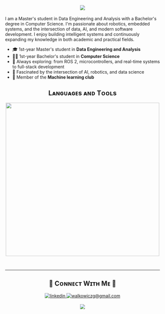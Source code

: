 <!--Start Intro-->  
<h1 align="center">
    <img src="https://readme-typing-svg.herokuapp.com/?font=Righteous&size=35&center=true&vCenter=true&width=500&height=70&duration=4000&lines=Hi+There!;+I'm+Filip!;" />
</h1>

<p align="left">I am a Master's student in Data Engineering and Analysis with a Bachelor's degree in Computer Science. I'm passionate about robotics, embedded systems, and the intersection of data, AI, and modern software development. I enjoy building intelligent systems and continuously expanding my knowledge in both academic and practical fields. </p>

- 🎓 1st-year Master's student in **Data Engineering and Analysis**  
- 👨‍🎓 1st-year Bachelor's student in **Computer Science**  
- 🌱 Always exploring: from ROS 2, microcontrollers, and real-time systems to full-stack development  
- 🧠 Fascinated by the intersection of AI, robotics, and data science  
- 🤖 Member of the **Machine learning club**  
<!--End Intro-->

<!--Languages and Tools Section-->       
<h2 align="center">Lᴀɴɢᴜᴀɢᴇs ᴀɴᴅ Tᴏᴏʟs</h2> 
<p align="center">
<img width="500px"  src="https://skillicons.dev/icons?i=py,js,html,css,react,md,git,vscode,docker,linux,opencv,bash,pytorch,r,sklearn&perline=10"  />
</p>
<br />

---
<!--Contact Section--> 

<h2 align="center">🤝 Cᴏɴɴᴇᴄᴛ Wɪᴛʜ Mᴇ 🤝 </h2>
<div align="center">
 <a href="https://https://www.linkedin.com/in/walkowicz-filip/" target="_blank">
<img src=https://img.shields.io/badge/linkedin-%231E77B5.svg?&style=for-the-badge&logo=linkedin&logoColor=white alt=linkedin style="margin-bottom: 5px;" />
</a>
  
<a href="mailto:walkowiczg@gmail.com" target="_blank">
<img src="https://img.shields.io/badge/Gmail-D14836?style=for-the-badge&logo=gmail&logoColor=white" alt=walkowiczg@gmail.com mail style="margin-bottom: 5px;" />
</a>

<!--Footer--> 
<p align="center">
  <img src="https://capsule-render.vercel.app/api?type=waving&color=gradient&height=65&section=footer"/>
</p>
